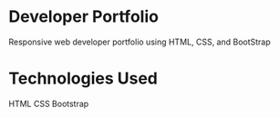 # Developer Portfolio
Responsive web developer portfolio using HTML, CSS, and BootStrap

# Technologies Used
HTML
CSS
Bootstrap